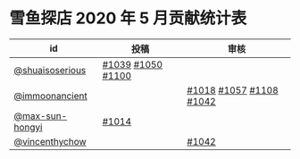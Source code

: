# 雪鱼探店 2020 年 5 月贡献统计表

| id | 投稿 | 审核 |
| -- | --- | --- |
| [@shuaisoserious](https://github.com/shuaisoserious) | [#1039](/../../issues/1039) [#1050](/../../issues/1050) [#1100](/../../issues/1100) | |
| [@immoonancient](https://github.com/immoonancient) | | [#1018](/../../issues/1018) [#1057](/../../issues/1057) [#1108](/../../issues/1108) [#1042](/../../issues/1042) |
| [@max-sun-hongyi](https://github.com/max-sun-hongyi) | [#1014](/../../issues/1014) | |
| [@vincenthychow](https://github.com/vincenthychow) | | [#1042](/../../issues/1042) |